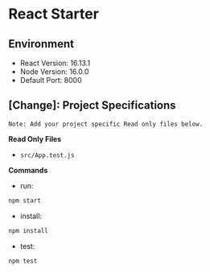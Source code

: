 # React Starter

## Environment 

- React Version: 16.13.1
- Node Version: 16.0.0
- Default Port: 8000

## [Change]: Project Specifications 

```text
Note: Add your project specific Read only files below.
```

**Read Only Files**
- `src/App.test.js`


**Commands**
- run: 
```bash
npm start
```
- install: 
```bash
npm install
```
- test: 
```bash
npm test
```

